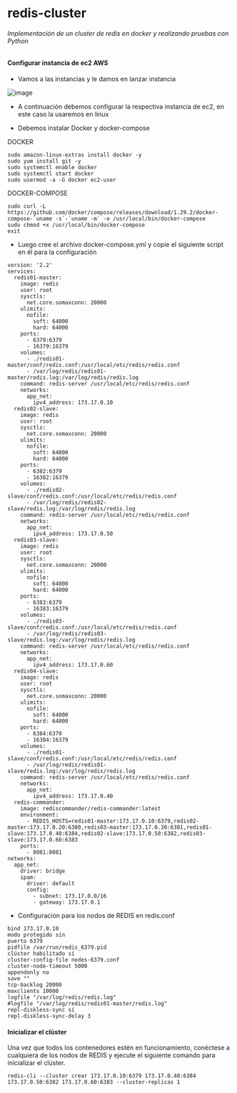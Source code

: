 # redis-cluster

<h6>Implementación de un cluster de redis en docker y realizando pruebas con Python</h6>

<h4>Configurar instancia de ec2 AWS</h5>

- Vamos a las instancias y le damos en lanzar instancia

![image](https://user-images.githubusercontent.com/43093044/157374281-77de1620-2751-42f2-9edd-88380e0b3b02.png)

- A continuación debemos configurar la respectiva instancia de ec2, en este caso la usaremos en linux

- Debemos instalar Docker y docker-compose

DOCKER

```
sudo amazon-linux-extras install docker -y
sudo yum install git -y
sudo systemctl enable docker
sudo systemctl start docker
sudo usermod -a -G docker ec2-user
```


DOCKER-COMPOSE


```
sudo curl -L https://github.com/docker/compose/releases/download/1.29.2/docker-compose-`uname -s`-`uname -m` -o /usr/local/bin/docker-compose
sudo chmod +x /usr/local/bin/docker-compose
exit
```


- Luego cree el archivo docker-compose.yml y copie el siguiente script en él para la configuración
```
version: '2.2' 
services:  
  redis01-master:  
    image: redis   
    user: root  
    sysctls:
      net.core.somaxconn: 20000
    ulimits:
      nofile:
        soft: 64000
        hard: 64000
    ports:
      - 6379:6379
      - 16379:16379
    volumes:
      - ./redis01-master/conf/redis.conf:/usr/local/etc/redis/redis.conf
      - /var/log/redis/redis01-master/redis.log:/var/log/redis/redis.log
    command: redis-server /usr/local/etc/redis/redis.conf
    networks:
      app_net:
        ipv4_address: 173.17.0.10
  redis02-slave:
    image: redis 
    user: root
    sysctls:
      net.core.somaxconn: 20000
    ulimits:
      nofile:
        soft: 64000
        hard: 64000
    ports:
      - 6382:6379
      - 16382:16379
    volumes:
      - ./redis02-slave/conf/redis.conf:/usr/local/etc/redis/redis.conf
      - /var/log/redis/redis02-slave/redis.log:/var/log/redis/redis.log
    command: redis-server /usr/local/etc/redis/redis.conf
    networks:
      app_net:
        ipv4_address: 173.17.0.50
  redis03-slave:
    image: redis
    user: root
    sysctls:
      net.core.somaxconn: 20000
    ulimits:
      nofile:
        soft: 64000
        hard: 64000
    ports:
      - 6383:6379
      - 16383:16379
    volumes:
      - ./redis03-slave/conf/redis.conf:/usr/local/etc/redis/redis.conf
      - /var/log/redis/redis03-slave/redis.log:/var/log/redis/redis.log
    command: redis-server /usr/local/etc/redis/redis.conf
    networks:
      app_net:
        ipv4_address: 173.17.0.60
  redis04-slave:
    image: redis
    user: root
    sysctls:
      net.core.somaxconn: 20000
    ulimits:
      nofile:
        soft: 64000
        hard: 64000
    ports:
      - 6384:6379
      - 16384:16379
    volumes:
      - ./redis01-slave/conf/redis.conf:/usr/local/etc/redis/redis.conf
      - /var/log/redis/redis01-slave/redis.log:/var/log/redis/redis.log
    command: redis-server /usr/local/etc/redis/redis.conf
    networks:
      app_net:
        ipv4_address: 173.17.0.40
  redis-commander:
    image: rediscommander/redis-commander:latest
    environment:
      - REDIS_HOSTS=redis01-master:173.17.0.10:6379,redis02-master:173.17.0.20:6380,redis03-master:173.17.0.30:6381,redis01-slave:173.17.0.40:6384,redis02-slave:173.17.0.50:6382,redis03-slave:173.17.0.60:6383
    ports:
      - 8081:8081
networks:
  app_net:
    driver: bridge
    ipam:
      driver: default
      config:
        - subnet: 173.17.0.0/16
        - gateway: 173.17.0.1
```

        
        
        
        
- Configuración para los nodos de REDIS en redis.conf
```
bind 173.17.0.10 
modo protegido sin 
puerto 6379 
pidfile /var/run/redis_6379.pid 
clúster habilitado sí 
cluster-config-file nodes-6379.conf 
cluster-node-timeout 5000 
appendonly no 
save "" 
tcp-backlog 20000 
maxclients 10000 
logfile "/var/log/redis/redis.log" 
#logfile "/var/log/redis/redis01-master/redis.log" 
repl-diskless-sync sí 
repl-diskless-sync-delay 3
```

<h4>Inicializar el clúster</h4>

Una vez que todos los contenedores estén en funcionamiento, conéctese a cualquiera de los nodos de REDIS y ejecute el siguiente comando para inicializar el clúster.
```
redis-cli --cluster crear 173.17.0.10:6379 173.17.0.40:6384 173.17.0.50:6382 173.17.0.60:6383 --cluster-replicas 1
```
